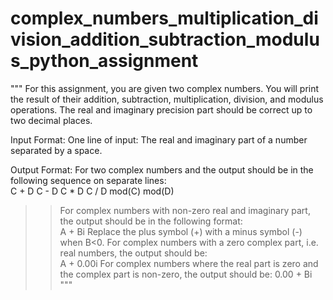 # complex_numbers_multiplication_division_addition_subtraction_modulus_python_assignment
""" For this assignment, you are given two complex numbers. You will print the result of their  addition, subtraction, multiplication, division, and modulus operations.
The real and imaginary precision part should be correct up to two decimal places.  

Input Format: One line of input: The real and imaginary part of a number separated by a space. 

Output Format: For two complex numbers and the output should be in the following sequence on separate lines:  
C + D 
C - D 
C * D 
C / D 
mod(C) 
mod(D)  
>> For complex numbers with non-zero real and imaginary part, the output should be in the following format:    
A + Bi 
>> Replace the plus symbol (+) with a minus symbol (-) when B<0. 
>>For complex numbers with a zero complex part, i.e. real numbers, the output should be:    
A + 0.00i 
>> For complex numbers where the real part is zero and the complex part is non-zero, the output should be:    0.00 + Bi """
